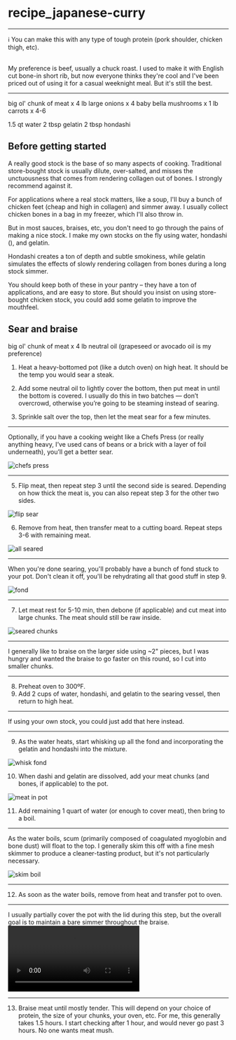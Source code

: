 # recipe_japanese-curry

<hr>
ℹ️ You can make this with any type of tough protein (pork shoulder, chicken thigh, etc). 

<br>My preference is beef, usually a chuck roast. I used to make it with English cut bone-in short rib, but now everyone thinks they're cool and I've been priced out of using it for a casual weeknight meal. But it's still the best.
<hr>

big ol' chunk of meat x 4 lb
large onions x 4
baby bella mushrooms x 1 lb 
carrots x 4-6


1.5 qt water
2 tbsp gelatin
2 tbsp hondashi 

## Before getting started

A really good stock is the base of so many aspects of cooking. Traditional store-bought stock is usually dilute, over-salted, and misses the unctuousness that comes from rendering collagen out of bones. I strongly recommend against it.

For applications where a real stock matters, like a soup, I'll buy a bunch of chicken feet (cheap and high in collagen) and simmer away. I usually collect chicken bones in a bag in my freezer, which I'll also throw in.

But in most sauces, braises, etc, you don't need to go through the pains of making a nice stock. I make my own stocks on the fly using water, hondashi (), and gelatin. 

Hondashi creates a ton of depth and subtle smokiness, while gelatin simulates the effects of slowly rendering collagen from bones during a long stock simmer. 

You should keep both of these in your pantry – they have a ton of applications, and are easy to store. But should you insist on using store-bought chicken stock, you could add some gelatin to improve the mouthfeel.

## Sear and braise

big ol' chunk of meat x 4 lb
neutral oil (grapeseed or avocado oil is my preference)


1. Heat a heavy-bottomed pot (like a dutch oven) on high heat. It should be the temp you would sear a steak.

2. Add some neutral oil to lightly cover the bottom, then put meat in until the bottom is covered. I usually do this in two batches — don’t overcrowd, otherwise you’re going to be steaming instead of searing. 
   
3. Sprinkle salt over the top, then let the meat sear for a few minutes. 

<hr> 
Optionally, if you have a cooking weight like a Chefs Press (or really anything heavy, I’ve used cans of beans or a brick with a layer of foil underneath), you’ll get a better sear. 

![chefs press](assets/chefs-press.png)

<hr>

5. Flip meat, then repeat step 3 until the second side is seared. Depending on how thick the meat is, you can also repeat step 3 for the other two sides. 
   
![flip sear](assets/sear-flip.png)
   
6. Remove from heat, then transfer meat to a cutting board. Repeat steps 3-6 with remaining meat. 
   
![all seared](assets/all-seared.png)

<hr> 
When you're done searing, you'll probably have a bunch of fond stuck to your pot. Don't clean it off, you'll be rehydrating all that good stuff in step 9.

![fond](assets/fond.png)

<hr> 

7. Let meat rest for 5-10 min, then debone (if applicable) and cut meat into large chunks. The meat should still be raw inside. 

![seared chunks](assets/seared-chunks.png)

   
<hr> 
I generally like to braise on the larger side using ~2" pieces, but I was hungry and wanted the braise to go faster on this round, so I cut into smaller chunks.
<hr> 

8. Preheat oven to 300ºF. 
9. Add 2 cups of water, hondashi, and gelatin to the searing vessel, then return to high heat. 

<hr> 
If using your own stock, you could just add that here instead.
<hr> 

9. As the water heats, start whisking up all the fond and incorporating the gelatin and hondashi into the mixture.

![whisk fond](assets/whisk-fond.png)

10.  When dashi and gelatin are dissolved, add your meat chunks (and bones, if applicable) to the pot.

![meat in pot](assets/meat-in-pot.png)

11. Add remaining 1 quart of water (or enough to cover meat), then bring to a boil. 

<hr> 
As the water boils, scum (primarily composed of coagulated myoglobin and bone dust) will float to the top. I generally skim this off with a fine mesh skimmer to produce a cleaner-tasting product, but it's not particularly necessary.

![skim boil](assets/boil-skim.png)
<hr> 

12.  As soon as the water boils, remove from heat and transfer pot to oven. 

<hr> 
I usually partially cover the pot with the lid during this step, but the overall goal is to maintain a bare simmer throughout the braise.

<video>
    <source src="assets/simmer-smallest.mov" type="video/mp4">
</video>
<hr> 

13.   Braise meat until mostly tender. This will depend on your choice of protein, the size of your chunks, your oven, etc. For me, this generally takes 1.5 hours. I start checking after 1 hour, and would never go past 3 hours. No one wants meat mush.

